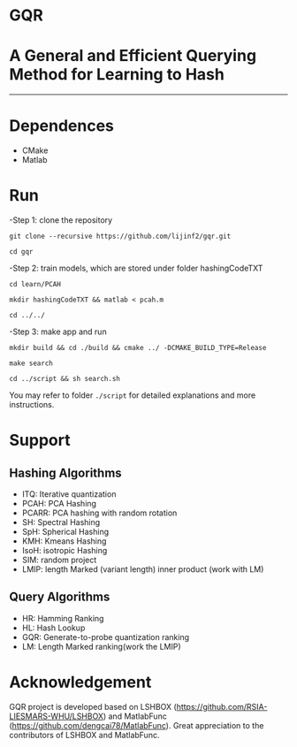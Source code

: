 GQR
==========
# A General and Efficient Querying Method for Learning to Hash
-----------------------------------------------------------------------------------------------------------------

# Dependences
- CMake
- Matlab

# Run
-Step 1: clone the repository

    git clone --recursive https://github.com/lijinf2/gqr.git

    cd gqr

-Step 2: train models, which are stored under folder hashingCodeTXT

    cd learn/PCAH

    mkdir hashingCodeTXT && matlab < pcah.m

    cd ../../

-Step 3: make app and run 

    mkdir build && cd ./build && cmake ../ -DCMAKE_BUILD_TYPE=Release

    make search

    cd ../script && sh search.sh

You may refer to folder `./script` for detailed explanations and more instructions.
  
# Support
## Hashing Algorithms
- ITQ: Iterative quantization
- PCAH: PCA Hashing
- PCARR: PCA hashing with random rotation
- SH: Spectral Hashing
- SpH: Spherical Hashing
- KMH: Kmeans Hashing
- IsoH: isotropic Hashing
- SIM: random project
- LMIP: length Marked (variant length) inner product (work with LM)

## Query Algorithms
- HR: Hamming Ranking
- HL: Hash Lookup
- GQR: Generate-to-probe quantization ranking
- LM: Length Marked ranking(work the LMIP)

# Acknowledgement
GQR project is developed based on LSHBOX (https://github.com/RSIA-LIESMARS-WHU/LSHBOX) and MatlabFunc (https://github.com/dengcai78/MatlabFunc). Great appreciation to the contributors of LSHBOX and MatlabFunc. 
